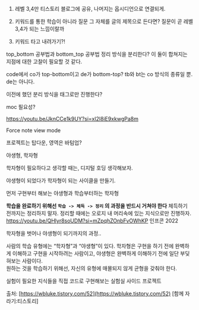 
1. 레벨 3,4만 티스토리 블로그에 공유, 나머지는 옵시디언으로 연결되게.

2. 키워드를 통한 학습이 아니라 질문 그 자체를 글의 제목으로 든다면? 질문이 곧 레벨 3,4가 되는 느낌이랄까
3. 키워드 타고 내려가기?!

top_bottom 공부법과 bottom_top 공부법 정리 방식을 분리한다?
이 둘이 합쳐지는 지점에 대한 고찰이 필요할 것 같다.

code에서 co가 top-bottom이고 de가 bottom-top?
tb와 bt는 co 방식의 종류일 뿐. de는 아니다.

이전에 했던 분리 방식을 태그로만 진행한다?

moc 필요성?

https://youtu.be/JknCCe1k9UY?si=xI2l8iE9xkwgPa8m

Force note view mode

프로젝트는 탑다운, 영역은 바텀업?

야생형, 학자형

학자형이 필요하다고 생각할 때는, 디지털 호딩 생각해보자.

야생형이 되었다가 학자형이 되는 사이클을 만들기.

먼저 구현부터 해보는 야생형과 학습부터하는 학자형

**학습을 완료하기 위해선 `학습 -> 체득 -> 정리` 의 과정을 반드시 거쳐야 한다**
체득하기 전까지는 정리하지 말자.
정리할 때에는 오로지 내 머리속에 있는 지식으로만 진행하자.
https://youtu.be/QHlyr8soUDM?si=mZpqhZOnbFvOWhKP
인프콘 2022

학자형을 벗어나 야생형이 되기까지의 과정..

사람의 학습 유형에는 “학자형”과 “야생형”이 있다. 학자형은 구현을 하기 전에 완벽하게 이해하고 구현을 시작하려는 사람이고, 야생형은 완벽하게 이해하기 전에 일단 부딪혀보는 사람이다.  
원하는 것을 학습하기 위해선, 자신의 유형에 매몰되지 않게 균형을 갖춰야 한다.

실험이 필요한 지식들을 직접 코드로 구현해보는 실험실 사이드 프로젝트

출처: [https://wbluke.tistory.com/52](https://wbluke.tistory.com/52) [함께 자라기:티스토리]